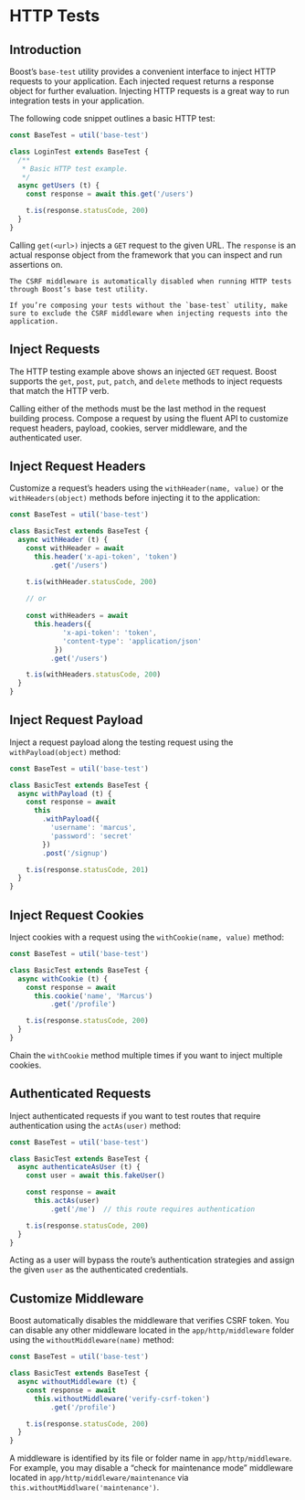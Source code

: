 # HTTP Tests


## Introduction
Boost’s `base-test` utility provides a convenient interface to inject HTTP requests to your application. Each injected request returns a response object for further evaluation. Injecting HTTP requests is a great way to run integration tests in your application.

The following code snippet outlines a basic HTTP test:

```js
const BaseTest = util('base-test')

class LoginTest extends BaseTest {
  /**
   * Basic HTTP test example.
   */
  async getUsers (t) {
    const response = await this.get('/users')

    t.is(response.statusCode, 200)
  }
}
```

Calling `get(<url>)` injects a `GET` request to the given URL. The `response` is an actual response object from the framework that you can inspect and run assertions on.

```info
The CSRF middleware is automatically disabled when running HTTP tests through Boost’s base test utility.

If you’re composing your tests without the `base-test` utility, make sure to exclude the CSRF middleware when injecting requests into the application.
```


## Inject Requests
The HTTP testing example above shows an injected `GET` request.  Boost supports the `get`, `post`, `put`, `patch`, and `delete` methods to inject requests that match the HTTP verb.

Calling either of the methods must be the last method in the request building process. Compose a request by using the fluent API to customize request headers, payload, cookies, server middleware, and the authenticated user.


## Inject Request Headers
Customize a request’s headers using the `withHeader(name, value)` or the `withHeaders(object)` methods before injecting it to the application:

```js
const BaseTest = util('base-test')

class BasicTest extends BaseTest {
  async withHeader (t) {
    const withHeader = await
      this.header('x-api-token', 'token')
          .get('/users')

    t.is(withHeader.statusCode, 200)
    
    // or 
    
    const withHeaders = await 
      this.headers({
             'x-api-token': 'token',
             'content-type': 'application/json'
           })
          .get('/users')

    t.is(withHeaders.statusCode, 200)
  }
}
```


## Inject Request Payload
Inject a request payload along the testing request using the `withPayload(object)` method:

```js
const BaseTest = util('base-test')

class BasicTest extends BaseTest {
  async withPayload (t) {
    const response = await
      this
        .withPayload({
          'username': 'marcus',
          'password': 'secret'
        })
        .post('/signup')

    t.is(response.statusCode, 201)
  }
}
```


## Inject Request Cookies
Inject cookies with a request using the `withCookie(name, value)` method:

```js
const BaseTest = util('base-test')

class BasicTest extends BaseTest {
  async withCookie (t) {
    const response = await
      this.cookie('name', 'Marcus')
          .get('/profile')

    t.is(response.statusCode, 200)
  }
}
```

Chain the `withCookie` method multiple times if you want to inject multiple cookies.


## Authenticated Requests
Inject authenticated requests if you want to test routes that require authentication using the `actAs(user)` method:

```js
const BaseTest = util('base-test')

class BasicTest extends BaseTest {
  async authenticateAsUser (t) {
    const user = await this.fakeUser()

    const response = await 
      this.actAs(user)
          .get('/me')  // this route requires authentication

    t.is(response.statusCode, 200)
  }
}
```

Acting as a user will bypass the route’s authentication strategies and assign the given `user` as the authenticated credentials.


## Customize Middleware
Boost automatically disables the middleware that verifies CSRF token. You can disable any other middleware located in the `app/http/middleware` folder using the `withoutMiddleware(name)` method:

```js
const BaseTest = util('base-test')

class BasicTest extends BaseTest {
  async withoutMiddleware (t) {
    const response = await 
      this.withoutMiddleware('verify-csrf-token')
          .get('/profile')

    t.is(response.statusCode, 200)
  }
}
```

A middleware is identified by its file or folder name in `app/http/middleware`. For example, you may disable a “check for maintenance mode” middleware located in `app/http/middleware/maintenance` via `this.withoutMiddlware('maintenance')`.

